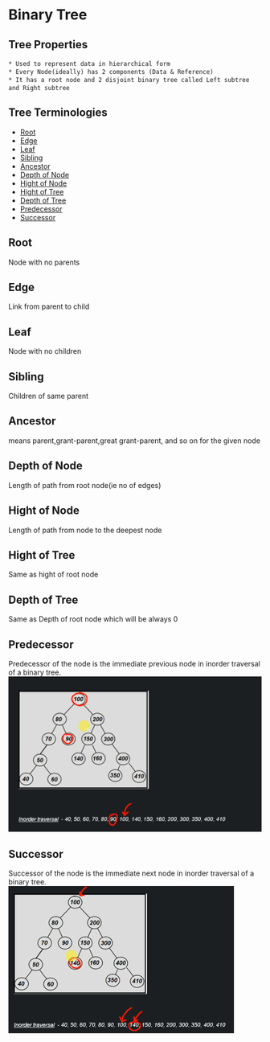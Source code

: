 # Binary Tree
## Tree Properties
	* Used to represent data in hierarchical form
	* Every Node(ideally) has 2 components (Data & Reference)
	* It has a root node and 2 disjoint binary tree called Left subtree and Right subtree

## Tree Terminologies
* [Root](#root)		
* [Edge](#edge)				
* [Leaf](#leaf)		
* [Sibling](#sibling)		
* [Ancestor](#ancestor)		
* [Depth of Node](#depth-of-node)		
* [Hight of Node](#hight-of-node)	
* [Hight of Tree](#hight-of-tree)	
* [Depth of Tree](#depth-of-tree)		
* [Predecessor](#predecessor)		
* [Successor](#successor)

## Root
 Node with no parents<br> 
## Edge
 Link from parent to child <br> 
## Leaf
 Node with no children <br> 
## Sibling
 Children of same parent<br>  
## Ancestor
 means parent,grant-parent,great grant-parent, and so on for the given node<br> 	
## Depth of Node
 Length of path from root node(ie no of edges)	<br> 
## Hight of Node
 Length of path from node to the deepest node<br>  
## Hight of Tree
 Same as hight of root node <br> 
## Depth of Tree
 Same as Depth of root node which will be always 0<br> 
## Predecessor
 Predecessor of the node is the immediate previous node in inorder traversal of a binary tree.<br> 
![predecessor](/images/logical-ds/binary-tree/1_10_tree-teriminologies_predecessor.PNG) <br>
## Successor
 Successor of the node is the immediate next node in inorder traversal of a binary tree.<br> 
![successor](/images/logical-ds/binary-tree/1_11_tree-teriminologies_successor.PNG) <br>


	
		
	
	
